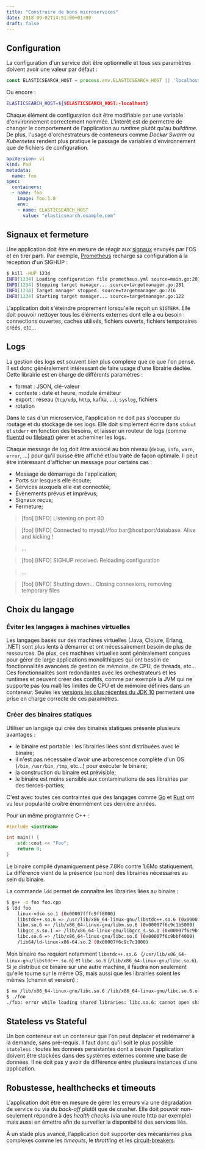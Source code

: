 ```yaml
---
title: "Construire de bons microservices"
date: 2018-09-02T14:51:00+01:00
draft: false
---
```



## Configuration

La configuration d'un service doit être optionnelle et tous ses paramètres doivent avoir une valeur par défaut :

```javascript
const ELASTICSEARCH_HOST = process.env.ELASTICSEARCH_HOST || 'localhost';
```

Ou encore :

```bash
ELASTICSEARCH_HOST=${$ELASTICSEARCH_HOST:-localhost} 
```

Chaque élément de configuration doit être modifiable par une variable d'environnement correctement nommée. L'intérêt est de permettre de changer le comportement de l'application au _runtime_ plutôt qu'au _buildtime_. De plus, l'usage d'orchestrateurs de conteneurs comme _Docker Swarm_ ou _Kubernetes_ rendent plus pratique le passage de variables d'environnement que de fichiers de configuration.

```yaml
apiVersion: v1
kind: Pod
metadata:
  name: foo
spec:
  containers:
  - name: foo
    image: foo:1.0
    env:
    - name: ELASTICSEARCH_HOST
      value: "elasticsearch.example.com"
```



## Signaux et fermeture

Une application doit être en mesure de réagir aux [signaux](http://man7.org/linux/man-pages/man7/signal.7.html) envoyés par l'OS et en tirer parti. Par exemple, [Prometheus](https://prometheus.io) recharge sa configuration à la réception d'un SIGHUP :

```bash
$ kill -HUP 1234
INFO[1234] Loading configuration file prometheus.yml source=main.go:201
INFO[1234] Stopping target manager... source=targetmanager.go:281
INFO[1234] Target manager stopped. source=targetmanager.go:216
INFO[1234] Starting target manager... source=targetmanager.go:122
```

L'application doit s'éteindre proprement lorsqu'elle reçoit un `SIGTERM`. Elle doit pouvoir nettoyer tous les éléments externes dont elle a eu besoin : connections ouvertes, caches utilisés, fichiers ouverts, fichiers temporaires créés, etc...

## Logs

La gestion des logs est souvent bien plus complexe que ce que l'on pense. Il est donc généralement intéressant de faire usage d'une librairie dédiée. Cette librairie est en charge de différents paramètres :

* format : JSON, clé-valeur
* contexte : date et heure, module émétteur
* export : réseau (`tcp/udp`, `http`, `kafka`, ...), `syslog`, fichiers
* rotation

Dans le cas d'un microservice, l'application ne doit pas s'occuper du routage et du stockage de ses logs. Elle doit simplement écrire dans `stdout` et `stderr` en fonction des besoins, et laisser un routeur de logs (comme [fluentd](https://github.com/fluent/fluentd) ou [filebeat](https://www.elastic.co/products/beats/filebeat)) gérer et acheminer les logs.

Chaque message de log doit être associé au bon niveau (`debug`, `info`, `warn`, `error`, ...) pour qu'il puisse être affiché et/ou traité de façon optimale. Il peut être intéressant d'afficher un message pour certains cas :

* Message de démarrage de l'application;
* Ports sur lesquels elle écoute;
* Services auxquels elle est connectée;
* Évènements prévus et imprévus;
* Signaux reçus;
* Fermeture;

> [foo] [INFO] Listening on port 80

> [foo] [INFO] Connected to mysql://foo:bar@host:port/database. Alive and kicking !

> ...

> [foo] [INFO] SIGHUP received. Reloading configuration

> ...
 
> [foo] [INFO] Shutting down... Closing connexions, removing temporary files


## Choix du langage

### Éviter les langages à machines virtuelles

Les langages basés sur des machines virtuelles (Java, Clojure, Erlang, .NET) sont plus lents à démarrer et ont nécessairement besoin de plus de ressources. De plus, ces machines virtuelles sont généralement conçues pour gérer de large applications monolithiques qui ont besoin de fonctionnalités avancées de gestion de mémoire, de CPU, de threads, etc... Ces fonctionnalités sont redondantes avec les orchestrateurs et les runtimes et peuvent créer des conflits, comme par exemple la JVM qui ne supporte pas (ou mal) les limites de CPU et de mémoire définies dans un conteneur. Seules les [versions les plus récentes du JDK 10](https://bugs.openjdk.java.net/browse/JDK-8196595) permettent une prise en charge correcte de ces paramètres.

### Créer des binaires statiques

Utiliser un langage qui crée des binaires statiques présente plusieurs avantages :

* le binaire est portable : les librairies liées sont distribuées avec le binaire;
* il n'est pas nécessaire d'avoir une arborescence complète d'un OS (`/bin`, `/usr/bin`, `/tmp`, etc...) pour exécuter le binaire;
* la construction du binaire est prévisible;
* le binaire est moins sensible aux contaminations de ses librairies par des tierces-parties;

C'est avec toutes ces contraintes que des langages comme [Go](https://golang.org/) et [Rust](https://www.rust-lang.org/) ont vu leur popularité croître énormément ces dernière années.

Pour un même programme C++ :

```cpp
#include <iostream>

int main() {
    std::cout << "Foo";
    return 0;
}
```

Le binaire compilé dynamiquement pèse 7.8Ko contre 1.6Mo statiquement. La différence vient de la présence (ou non) des librairies nécessaires au sein du binaire.

La commande `ldd` permet de connaître les librairies liées au binaire :

```bash
$ g++ -o foo foo.cpp
$ ldd foo
	linux-vdso.so.1 (0x00007fffc9ff8000)
	libstdc++.so.6 => /usr/lib/x86_64-linux-gnu/libstdc++.so.6 (0x00007f6c9c4b6000)
	libm.so.6 => /lib/x86_64-linux-gnu/libm.so.6 (0x00007f6c9c1b5000)
	libgcc_s.so.1 => /lib/x86_64-linux-gnu/libgcc_s.so.1 (0x00007f6c9bf9f000)
	libc.so.6 => /lib/x86_64-linux-gnu/libc.so.6 (0x00007f6c9bbf4000)
	/lib64/ld-linux-x86-64.so.2 (0x00007f6c9c7c1000)
```

Mon binaire `foo` requiert notamment `libstdc++.so.6 ` (`/usr/lib/x86_64-linux-gnu/libstdc++.so.6`) et `libc.so.6` (`/lib/x86_64-linux-gnu/libc.so.6`). Si je distribue ce binaire sur une autre machine, il faudra non seulement qu'elle tourne sur le même OS, mais aussi que les librairies soient les mêmes (chemin et version) :

```bash
$ mv /lib/x86_64-linux-gnu/libc.so.6 /lib/x86_64-linux-gnu/libc.so.6.old
$ ./foo
./foo: error while loading shared libraries: libc.so.6: cannot open shared object file: No such file or directory
```


## Stateless vs Stateful

Un bon conteneur est un conteneur que l'on peut déplacer et redémarrer à la demande, sans pré-requis. Il faut donc qu'il soit le plus possible `stateless` : toutes les données persistantes dont a besoin l'application doivent être stockées dans des systèmes externes comme une base de données. Il ne doit pas y avoir de différence entre plusieurs instances d'une application.


## Robustesse, healthchecks et timeouts

L'application doit être en mesure de gérer les erreurs via une dégradation de service ou via du _back-off_ plutôt que de crasher. Elle doit pouvoir non-seulement répondre à des _health checks_ (via une route http par exemple) mais aussi en émettre afin de surveiller la disponibilité des services liés.

À un stade plus avancé, l'application doit supporter des mécanismes plus complexes comme les _timeouts_, le _throttling_ et les [circuit-breakers](https://en.wikipedia.org/wiki/Circuit_breaker_design_pattern).
